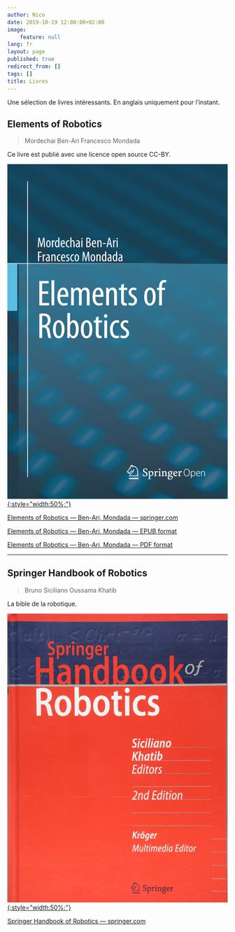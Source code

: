 ```yaml
---
author: Nico
date: 2019-10-19 12:00:00+02:00
image:
    feature: null
lang: fr
layout: page
published: true
redirect_from: []
tags: []
title: Livres
---
```


Une sélection de livres intéressants. En anglais uniquement pour l’instant.

## Elements of Robotics

> Mordechai Ben-Ari
> Francesco Mondada

Ce livre est publié avec une licence open source CC-BY.

[![Book Cover Elements of Robotics — Ben-Ari, Mondada — ouilogique.com][img_1]{:style="width:50%;"}][img_1]

[img_1]: ../../files/2019-10-19-livres/images/2018_Book_ElementsOfRobotics.jpg

[Elements of Robotics — Ben-Ari, Mondada — springer.com](https://link.springer.com/book/10.1007/978-3-319-62533-1)

[Elements of Robotics — Ben-Ari, Mondada — EPUB format](../../files/2019-10-19-livres/docs/2018_Book_ElementsOfRobotics.epub)

[Elements of Robotics — Ben-Ari, Mondada — PDF format](../../files/2019-10-19-livres/docs/2018_Book_ElementsOfRobotics.pdf)

---

## Springer Handbook of Robotics

> Bruno Siciliano
> Oussama Khatib

La bible de la robotique.

[![Springer Handbook of Robotics — Siciliano, Khatib — ouilogique.com][img_2]{:style="width:50%;"}][img_2]

[img_2]: ../../files/2019-10-19-livres/images/SpringerHandbookOfRobotics.jpg

[Springer Handbook of Robotics — springer.com](https://www.springer.com/gp/book/9783540303015)
